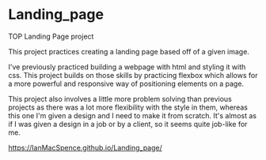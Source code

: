 # Landing_page
TOP Landing Page project

This project practices creating a landing page based off of a given image. 

I've previously practiced building a webpage with html and styling it with css. This project builds on those skills by practicing flexbox which allows for a more powerful and responsive way of positioning elements on a page. 

This project also involves a little more problem solving than previous projects as there was a lot more flexibility with the style in them, whereas this one I'm given a design and I need to make it from scratch. It's almost as if I was given a design in a job or by a client, so it seems quite job-like for me. 

https://IanMacSpence.github.io/Landing_page/
